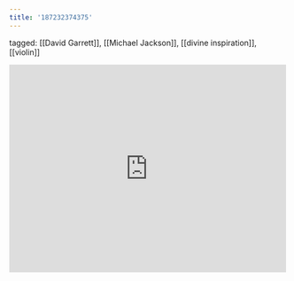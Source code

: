 ```yaml
---
title: '187232374375'
---
```

tagged: [[David Garrett]], [[Michael Jackson]], [[divine inspiration]], [[violin]]
<iframe allow="accelerometer; autoplay; clipboard-write; encrypted-media; gyroscope; picture-in-picture" allowfullscreen="" frameborder="0" height="375" id="youtube_iframe" src="https://www.youtube.com/embed/Aw1nUVyjMU4?feature=oembed&amp;enablejsapi=1&amp;origin=https://safe.txmblr.com&amp;wmode=opaque" width="500"></iframe>
